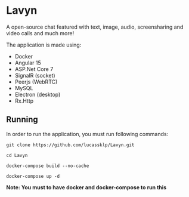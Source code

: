 # Lavyn

A open-source chat featured with text, image, audio, screensharing and video calls and much more!


The application is made using:
- Docker
- Angular 15
- ASP.Net Core 7
- SignalR (socket)
- Peerjs (WebRTC)
- MySQL
- Electron (desktop)
- Rx.Http

## Running

In order to run the application, you must run following commands:

``git clone https://github.com/lucassklp/Lavyn.git``

``cd Lavyn``

``docker-compose build --no-cache``

``docker-compose up -d``


**Note: You must to have docker and docker-compose to run this**
